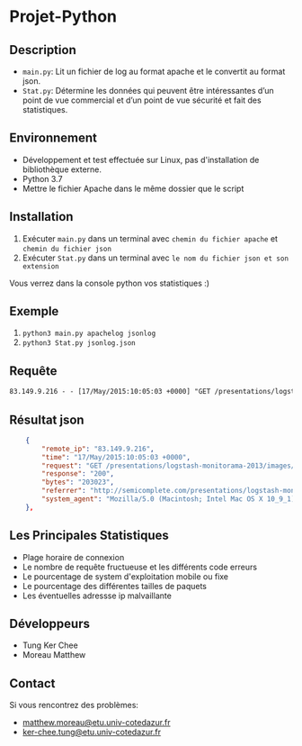 # Projet-Python 
## Description 
* `main.py`: Lit un fichier de log au format apache et le convertit au format json.
* `Stat.py`: Détermine les données qui peuvent être intéressantes d’un point de vue commercial et d’un point de vue sécurité et fait des statistiques.
## Environnement
* Développement et test effectuée sur Linux, pas d'installation de bibliothèque externe.
* Python 3.7
* Mettre le fichier Apache dans le même dossier que le script 
## Installation
 1. Exécuter `main.py` dans un terminal avec `chemin du fichier apache` et `chemin du fichier json`
 2. Exécuter `Stat.py` dans un terminal avec `le nom du fichier json et son extension`

 Vous verrez dans la console python vos statistiques :)
## Exemple
 1. `python3 main.py apachelog jsonlog`
 2. `python3 Stat.py jsonlog.json`
## Requête 
```apache
83.149.9.216 - - [17/May/2015:10:05:03 +0000] "GET /presentations/logstash-monitorama-2013/images/kibana-search.png HTTP/1.1" 200 203023 "http://semicomplete.com/presentations/logstash-monitorama-2013/" "Mozilla/5.0 (Macintosh; Intel Mac OS X 10_9_1) AppleWebKit/537.36 (KHTML, like Gecko) Chrome/32.0.1700.77 Safari/537.36"
```
## Résultat json
```json
    {
        "remote_ip": "83.149.9.216",
        "time": "17/May/2015:10:05:03 +0000",
        "request": "GET /presentations/logstash-monitorama-2013/images/kibana-search.png HTTP/1.1",
        "response": "200",
        "bytes": "203023",
        "referrer": "http://semicomplete.com/presentations/logstash-monitorama-2013/",
        "system_agent": "Mozilla/5.0 (Macintosh; Intel Mac OS X 10_9_1) AppleWebKit/537.36 (KHTML, like Gecko) Chrome/32.0.1700.77 Safari/537.36"
    },

```
## Les Principales Statistiques
* Plage horaire de connexion
* Le nombre de requête fructueuse et les différents code erreurs
* Le pourcentage de system d'exploitation mobile ou fixe  
* Le pourcentage des différentes tailles de paquets
* Les éventuelles adressse ip malvaillante
## Développeurs
* Tung Ker Chee
* Moreau Matthew

## Contact
Si vous rencontrez des problèmes:
* matthew.moreau@etu.univ-cotedazur.fr
* ker-chee.tung@etu.univ-cotedazur.fr
